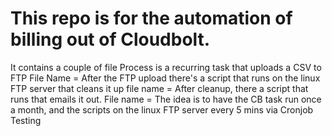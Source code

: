 # This repo is for the automation of billing out of Cloudbolt.
It contains a couple of file
Process is a recurring task that uploads a CSV to FTP File Name = 
After the FTP upload there's a script that runs on the linux FTP server that cleans it up file name = 
After cleanup, there a script that runs that emails it out. File name = 
The idea is to have the CB task run once a month, and the scripts on the linux FTP server every 5 mins via Cronjob
Testing
